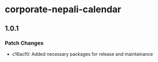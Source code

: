 # corporate-nepali-calendar

## 1.0.1

### Patch Changes

- c16acf0: Added necessary packages for release and maintainance

